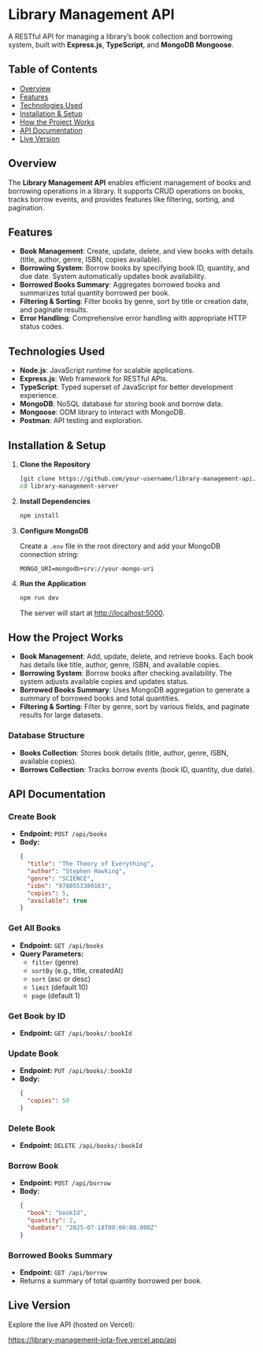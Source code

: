 
# Library Management API

A RESTful API for managing a library’s book collection and borrowing system, built with **Express.js**, **TypeScript**, and **MongoDB** **Mongoose**.


## Table of Contents

- [Overview](#overview)
- [Features](#features)
- [Technologies Used](#technologies-used)
- [Installation & Setup](#installation--setup)
- [How the Project Works](#how-the-project-works)
- [API Documentation](#api-documentation)
- [Live Version](#live-version)




## Overview

The **Library Management API** enables efficient management of books and borrowing operations in a library. It supports CRUD operations on books, tracks borrow events, and provides features like filtering, sorting, and pagination.



## Features

- **Book Management**: Create, update, delete, and view books with details (title, author, genre, ISBN, copies available).
- **Borrowing System**: Borrow books by specifying book ID, quantity, and due date. System automatically updates book availability.
- **Borrowed Books Summary**: Aggregates borrowed books and summarizes total quantity borrowed per book.
- **Filtering & Sorting**: Filter books by genre, sort by title or creation date, and paginate results.
- **Error Handling**: Comprehensive error handling with appropriate HTTP status codes.


## Technologies Used

- **Node.js**: JavaScript runtime for scalable applications.
- **Express.js**: Web framework for RESTful APIs.
- **TypeScript**: Typed superset of JavaScript for better development experience.
- **MongoDB**: NoSQL database for storing book and borrow data.
- **Mongoose**: ODM library to interact with MongoDB.
- **Postman**: API testing and exploration.



## Installation & Setup

1. **Clone the Repository**
   ```bash
   [git clone https://github.com/your-username/library-management-api.git](https://github.com/alimuzzaman-zamaddar/library-management-server.git)
   cd library-management-server
   ```

2. **Install Dependencies**
   ```bash
   npm install
   ```

3. **Configure MongoDB**

   Create a `.env` file in the root directory and add your MongoDB connection string:
   ```
   MONGO_URI=mongodb+srv://your-mongo-uri
   ```

4. **Run the Application**
   ```bash
   npm run dev
   ```
   The server will start at [http://localhost:5000](http://localhost:5000).



## How the Project Works

- **Book Management**: Add, update, delete, and retrieve books. Each book has details like title, author, genre, ISBN, and available copies.
- **Borrowing System**: Borrow books after checking availability. The system adjusts available copies and updates status.
- **Borrowed Books Summary**: Uses MongoDB aggregation to generate a summary of borrowed books and total quantities.
- **Filtering & Sorting**: Filter by genre, sort by various fields, and paginate results for large datasets.

### Database Structure

- **Books Collection**: Stores book details (title, author, genre, ISBN, available copies).
- **Borrows Collection**: Tracks borrow events (book ID, quantity, due date).



## API Documentation

### Create Book

- **Endpoint:** `POST /api/books`
- **Body:**
  ```json
  {
    "title": "The Theory of Everything",
    "author": "Stephen Hawking",
    "genre": "SCIENCE",
    "isbn": "9780553380163",
    "copies": 5,
    "available": true
  }


### Get All Books

- **Endpoint:** `GET /api/books`
- **Query Parameters:**
  - `filter` (genre)
  - `sortBy` (e.g., title, createdAt)
  - `sort` (asc or desc)
  - `limit` (default 10)
  - `page` (default 1)

### Get Book by ID

- **Endpoint:** `GET /api/books/:bookId`

### Update Book

- **Endpoint:** `PUT /api/books/:bookId`
- **Body:**
  ```json
  {
    "copies": 50
  }


### Delete Book

- **Endpoint:** `DELETE /api/books/:bookId`

### Borrow Book

- **Endpoint:** `POST /api/borrow`
- **Body:**
  ```json
  {
    "book": "bookId",
    "quantity": 2,
    "dueDate": "2025-07-18T00:00:00.000Z"
  }


### Borrowed Books Summary

- **Endpoint:** `GET /api/borrow`
- Returns a summary of total quantity borrowed per book.



## Live Version

Explore the live API (hosted on Vercel):

https://library-management-iota-five.vercel.app/api







